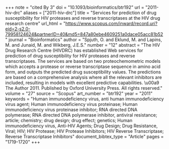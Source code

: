 +++
note = "cited By 3"
doi = "10.1093/bioinformatics/btr192"
url = "2011-hiv-drc"
aliases = ["2011-hiv-drc"]
title = "Services for prediction of drug susceptibility for HIV proteases and reverse transcriptases at the HIV drug research centre"
url_html = "https://www.scopus.com/inward/record.uri?eid=2-s2.0-79958124624&partnerID=40&md5=847a80ebe4609251a0dace05acc81b52"
journal = "Bioinformatics"
author = "Spjuth, O. and Eklund, M. and Lapins, M. and Junaid, M. and Wikberg, J.E.S."
number = "12"
abstract = "The HIV Drug Research Centre (HIVDRC) has established Web services for prediction of drug susceptibility for HIV proteases and reverse transcriptases. The services are based on two proteochemometric models which accepts a protease or reverse transcriptase sequence in amino acid form, and outputs the predicted drug susceptibility values. The predictions are based on a comprehensive analysis where all the relevant inhibitors are included, resulting in models with excellent predictive capabilities. \u00a9 The Author 2011. Published by Oxford University Press. All rights reserved."
volume = "27"
source = "Scopus"
art_number = "btr192"
year = "2011"
keywords = "Human immunodeficiency virus, anti human immunodeficiency virus agent;  Human immunodeficiency virus proteinase;  Human immunodeficiency virus proteinase inhibitor;  RNA directed DNA polymerase;  RNA directed DNA polymerase inhibitor, antiviral resistance;  article;  chemistry;  drug design;  drug effect;  genetics;  Human immunodeficiency virus, Anti-HIV Agents;  Drug Design;  Drug Resistance, Viral;  HIV;  HIV Protease;  HIV Protease Inhibitors;  HIV Reverse Transcriptase;  Reverse Transcriptase Inhibitors"
document_bibtex_type = "Article"
pages = "1719-1720"
+++


